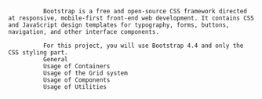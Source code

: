               Bootstrap is a free and open-source CSS framework directed at responsive, mobile-first front-end web development. It contains CSS and JavaScript design templates for typography, forms, buttons, navigation, and other interface components.

              For this project, you will use Bootstrap 4.4 and only the CSS styling part.
              General
              Usage of Containers
              Usage of the Grid system
              Usage of Components
              Usage of Utilities
